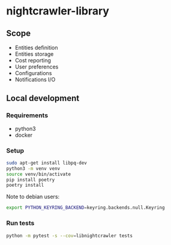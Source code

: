 # nightcrawler-library

## Scope

- Entities definition
- Entities storage
- Cost reporting
- User preferences
- Configurations
- Notifications I/O

## Local development

### Requirements

- python3
- docker

### Setup

```sh
sudo apt-get install libpq-dev
python3 -m venv venv
source venv/bin/activate
pip install poetry
poetry install
```

Note to debian users:

```sh
export PYTHON_KEYRING_BACKEND=keyring.backends.null.Keyring
```

### Run tests

```sh
python -m pytest -s --cov=libnightcrawler tests
```

